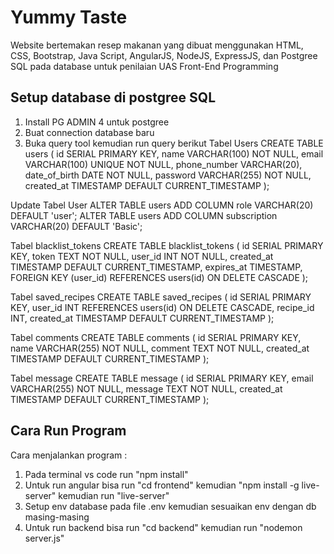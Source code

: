 # Yummy Taste
Website bertemakan resep makanan yang dibuat menggunakan HTML, CSS, Bootstrap, Java Script, AngularJS, NodeJS, ExpressJS, dan Postgree SQL pada database untuk penilaian UAS Front-End Programming


## Setup database di postgree SQL 
1. Install PG ADMIN 4 untuk postgree 
2. Buat connection database baru 
4. Buka query tool kemudian run query berikut
Tabel Users
CREATE TABLE users (
    id SERIAL PRIMARY KEY,
    name VARCHAR(100) NOT NULL,
    email VARCHAR(100) UNIQUE NOT NULL,
    phone_number VARCHAR(20),
    date_of_birth DATE NOT NULL,
    password VARCHAR(255) NOT NULL,
    created_at TIMESTAMP DEFAULT CURRENT_TIMESTAMP
);

Update Tabel User
ALTER TABLE users ADD COLUMN role VARCHAR(20) DEFAULT 'user';
ALTER TABLE users
ADD COLUMN subscription VARCHAR(20) DEFAULT 'Basic';



Tabel blacklist_tokens
CREATE TABLE blacklist_tokens (
    id SERIAL PRIMARY KEY,
    token TEXT NOT NULL,
    user_id INT NOT NULL,
    created_at TIMESTAMP DEFAULT CURRENT_TIMESTAMP,
    expires_at TIMESTAMP,
    FOREIGN KEY (user_id) REFERENCES users(id) ON DELETE CASCADE
);

Tabel saved_recipes
CREATE TABLE saved_recipes (
    id SERIAL PRIMARY KEY,
    user_id INT REFERENCES users(id) ON DELETE CASCADE,
    recipe_id INT,
    created_at TIMESTAMP DEFAULT CURRENT_TIMESTAMP
);


Tabel comments
CREATE TABLE comments (
    id SERIAL PRIMARY KEY, 
    name VARCHAR(255) NOT NULL, 
    comment TEXT NOT NULL, 
    created_at TIMESTAMP DEFAULT CURRENT_TIMESTAMP 
);


Tabel message
CREATE TABLE message (
    id SERIAL PRIMARY KEY, 
    email VARCHAR(255) NOT NULL, 
    message TEXT NOT NULL, 
    created_at TIMESTAMP DEFAULT CURRENT_TIMESTAMP 
);


## Cara Run Program
Cara menjalankan program :
1. Pada terminal vs code run "npm install" 
2. Untuk run angular bisa run "cd frontend" kemudian "npm install -g live-server" kemudian run "live-server"
3. Setup env database pada file .env kemudian sesuaikan env dengan db masing-masing
4. Untuk run backend bisa run "cd backend" kemudian run "nodemon server.js"



